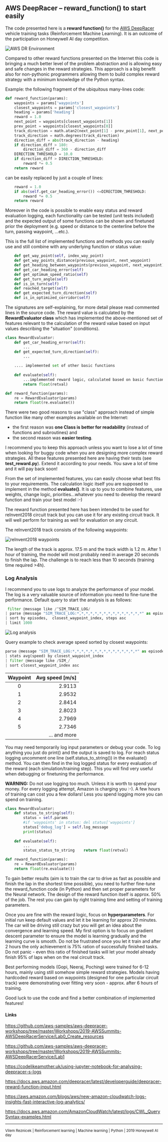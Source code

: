 AWS DeepRacer – reward_function() to start easily
-------------

The code presented here is a **reward function()** for the [AWS DeepRacer](https://aws.amazon.com/deepracer/) 
 vehicle training tasks (Reinforcement Machine Learning). It is an outcome of the participation on 
 Honeywell AI day competition. 
 
![AWS DR Environment](images/aws_dr_car.jpg "Deep Racer vehicle.")

Compared to other reward functions presented on the Internet this code is bringing a much better level of the problem 
abstraction and is allowing easy and safe changes in the reward strategies. This approach is a big benefit also for 
non-pythonic programmers allowing them to build complex reward strategy with a minimum knowledge of the Python syntax. 

Example: the following fragment of the ubiquitous many-lines code:
```python
def reward_function(params):
    waypoints = params['waypoints']
    closest_waypoints = params['closest_waypoints']
    heading = params['heading']
    reward = 1.0
    next_point = waypoints[closest_waypoints[1]]
    prev_point = waypoints[closest_waypoints[0]]
    track_direction = math.atan2(next_point[1] - prev_point[1], next_point[0] - prev_point[0]) 
    track_direction = math.degrees(track_direction)
    direction_diff = abs(track_direction - heading)
    if direction_diff > 180:
        direction_diff = 360 - direction_diff
    DIRECTION_THRESHOLD = 10.0
    if direction_diff > DIRECTION_THRESHOLD:
        reward *= 0.5
    return reward
```

can be easily replaced by just a couple of lines:
```python
    reward = 1.0
    if abs(self.get_car_heading_error()) <=DIRECTION_THRESHOLD:
        reward *= 0.5
    return reward
```

Moreover in the code is possible to enable easy status and reward evaluation logging, each functionality can be tested 
(unit tests included) and the expected output of some functions can be shown and finetuned prior the deployment (e.g. speed 
or distance to the centerline before the turn, passing waypoint, …etc.). 

This is the full list of implemented functions and methods you can easily use and still combine with any 
underlying function or status value:
```python
    def get_way_point(self, index_way_point)
    def get_way_points_distance(previous_waypoint, next_waypoint)
    def get_heading_between_waypoints(previous_waypoint, next_waypoint)
    def get_car_heading_error(self)
    def get_optimum_speed_ratio(self)
    def get_turn_angle(self)
    def is_in_turn(self)
    def reached_target(self)
    def get_expected_turn_direction(self)
    def is_in_optimized_corridor(self)
```
The signatures are self-explaining, for more detail please read commented lines in the source code. 
The reward value is calculated by the **RewardEvaluator class** which has implemented the above-mentioned set of 
 features relevant to the calculation of the reward value based on input values describing the "situation" 
 (conditions). 

```python
class RewardEvaluator:
    def get_car_heading_error(self): 
        ...
    def get_expected_turn_direction(self):
        ...
             
    .... implemented set of other basic functions
    
    def evaluate(self):
        ...implemented reward logic, calculated based on basic functions  
        return float(retval)

def reward_function(params):
    re = RewardEvaluator(params)
    return float(re.evaluate())

```

There were two good reasons to use "class" approach instead of simple function like many other examples 
available on the Internet: 
  - the first reason was **one Class is better for readability** (instead of functions and subroutines) and 
  - the second reason was **easier testing**.  

I recommend you to keep this approach unless you want to lose a lot of time when looking for buggy code when you are 
designing more complex reward strategies. All these features presented here are having their tests 
(see **test_reward.py**). Extend it according to your needs. You save a lot of time and it will pay back soon! 

From the set of implemented features, you can easily choose what best fits to your requirements. The calculation logic 
 itself you are supposed to implement in the method **evaluate()**. It is up to you to combine features, 
use weights, change logic, priorities...whatever you need to develop the reward function and train your best model :-)

The reward function presented here has been intended to be used for reInvent2018 circuit track but  you 
can use it for any existing circuit track. It will well perform for training as well for evaluation on any circuit.

The reInvent2018 track consists of the following waypoints:

![reInvent2018 waypoints](images/circuit_track_reInvent2018_waypoints.png "reInvent2018 circuit")

The length of the track is approx. 17.5 m and the track width is 1.2 m. After 1 hour of training, the model will most 
probably need in average 20 seconds to finish the lap. The challenge is to reach less than 10 seconds (training time 
required >4h).

### Log Analysis

I recommend you to use logs to analyze the performance of your model. The log is a very valuable source of information you 
need to fine-tune the performance. Default query to start the analysis is as follows:

```python
 filter @message like /^SIM_TRACE_LOG/
| parse @message "SIM_TRACE_LOG:*,*,*,*,*,*,*,*,*,*,*,*,*,*,*" as episodes,steps,x,y,heading,steering,speed,action_taken,reward,done, all_wheels_on_track, progress,closest_waypoint_index,track_length,time
| sort by episodes,  closest_waypoint_index, steps asc
| limit 1000
```

![Log analysis](images/aws_sonsole_loganalysis.png "Log analysis view")

Query example to check average speed sorted by closest waypoints:

```python
parse @message "SIM_TRACE_LOG:*,*,*,*,*,*,*,*,*,*,*,*,*,*,*" as episodes,steps,x,y,heading,steering,speed,action_taken,reward,done, all_wheels_on_track, progress,closest_waypoint_index,track_length,time 
| stats avg(speed) by closest_waypoint_index
| filter @message like /SIM_/ 
| sort closest_waypoint_index asc
```

|Waypoint      | Avg speed [m/s]|
|:------------:| --------------:|
0|2.9113
1|2.9532
2|2.8414
3|2.8023
4|2.7969
5|2.7346
| |... and more

You may need temporarily log input parameters or debug your code. To log anything you 
just do print() and the output is saved to log. For reach status logging uncomment  one
line (self.status_to_string()) in the evaluate() method. You can then find in the log logged status for every evaluation 
of the reward (each simulation/training step). This you will find very useful when debugging or finetuning the performance.

**WARNING:** Do not use logging too much. Unless it is worth to spend your money. For every 
logging attempt, Amazon is charging you :-). A few hours of training can cost you a 
few dollars! Less you spend logging more you can spend on training.  

```python
class RewardEvaluator:
    def status_to_string(self):
        status = self.params
        #if 'waypoints' in status: del status['waypoints']
        status['debug_log'] = self.log_message
        print(status)
    
    def evaluate(self):
        ...
        status_status_to_string    return float(retval)

def reward_function(params):
    re = RewardEvaluator(params)
    return float(re.evaluate())

```

To gain better results (aim is to train the car to drive as fast as possible and finish the lap in the shortest time 
possible), you need to further fine-tune the reward_function code (in Python) and then set proper parameters for the 
Neural network. The design of the reward function itself is approx. 50% of the job. The rest you can gain by right 
training time and setting of training parameters. 

Once you are fine with the reward logic, focus on **hyperparameters**. For initial run keep default values 
and let it be learning for approx 20 minutes. The car will be driving still crazy but you will get an idea about the 
convergence and learning speed. My first option is to focus on gradient descent parameter to ensure the model is learning 
gradually and the learning curve is smooth. Do not be frustrated  once you let it train and after 2 hours the only 
achievement is 75% ration of successfully finished tasks. Do not panic - even this ratio of finished tasks will let
your model already finish 95% of laps when on the real circuit track. 

Best performing models (Gopi, Neeraj, Poching) were trained for 6-12 hours, mainly using still somehow simple reward 
strategies. Models having hardcoded reward based on waypoints (designed for one particular circuit track) were 
demonstrating over fitting very soon - approx. after 6 hours of training.   

Good luck to use the code and find a better combination of implemented features!

#### Links
https://github.com/aws-samples/aws-deepracer-workshops/tree/master/Workshops/2019-AWSSummits-AWSDeepRacerService/Lab0_Create_resources

https://github.com/aws-samples/aws-deepracer-workshops/tree/master/Workshops/2019-AWSSummits-AWSDeepRacerService/Lab1

https://codelikeamother.uk/using-jupyter-notebook-for-analysing-deepracer-s-logs

https://docs.aws.amazon.com/deepracer/latest/developerguide/deepracer-reward-function-input.html

https://aws.amazon.com/blogs/aws/new-amazon-cloudwatch-logs-insights-fast-interactive-log-analytics/

https://docs.aws.amazon.com/AmazonCloudWatch/latest/logs/CWL_QuerySyntax-examples.html

-------------

<sub>Vilem Reznicek | Reinforcement learning | Machine learning | Python | 2019 Honeywell AI day</sub>
